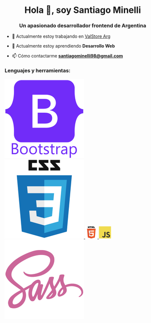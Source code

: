 <h1 align="center">Hola 👋, soy Santiago Minelli</h1>
<h3 align="center">Un apasionado desarrollador frontend de Argentina</h3>

- 🔭 Actualmente estoy trabajando en [ValStore Arg](https://github.com/SantiagoMinelli/ValStoreArg)

- 🌱 Actualmente estoy aprendiendo **Desarrollo Web**

- 📫 Cómo contactarme **santiagominelli98@gmail.com**

<h3 align="left">Lenguajes y herramientas:</h3>
<p align="left"> <a href="https://getbootstrap.com" target="_blank" rel="noreferrer"> <img src="https://raw.githubusercontent.com/devicons/devicon/master/icons/bootstrap/bootstrap-plain-wordmark.svg" alt="bootstrap" ancho="40" alto="40"/> </a> <a href="https://www.w3schools.com/css/" destino="_blank" rel="noreferrer"> <img src="https://raw.githubusercontent.com/devicons/devicon/master/icons/css3/css3-original-wordmark.svg" alt="css3" ancho="40" alto="40"/> </a> <a href="https://www.w3.org/html/" destino="_blank" rel="noreferrer"> <img src="https://raw.githubusercontent.com/devicons/devicon/master/icons/html5/html5-original-wordmark.svg" alt="html5" width="40" height="40"/> </a> <a href="https://developer.mozilla.org/es-ES/docs/Web/JavaScript" target="_blank" rel="noreferrer"> <img src="https://raw.githubusercontent.com/devicons/devicon/master/icons/javascript/javascript-original.svg" alt="javascript" width="40" height="40"/> </a> <a href="https://sass-lang.com" target="_blank" rel="noreferrer"> <img src="https://raw.githubusercontent.com/devicons/devicon/master/icons/sass/sass-original.svg" alt="sass" ancho="40" alto="40"/> </a> </p>